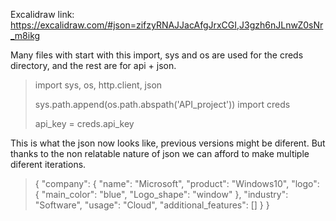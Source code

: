 Excalidraw link: https://excalidraw.com/#json=zifzyRNAJJacAfgJrxCGI,J3gzh6nJLnwZ0sNr_m8ikg


Many files with start with this import, sys and os are used for the creds directory, and the rest are for api + json.

<blockquote>
import sys, os, http.client, json

sys.path.append(os.path.abspath('API_project'))
import creds

api_key = creds.api_key
</blockquote>


This is what the json now looks like, previous versions might be diferent.
But thanks to the non relatable nature of json we can afford to make multiple diferent iterations.
<blockquote>
{
  "company": {
    "name": "Microsoft",
    "product": "Windows10",
    "logo": {
      "main_color": "blue",
      "Logo_shape": "window"
    },
    "industry": "Software",
    "usage": "Cloud",
    "additional_features": []
  }
}
</blockquote>


